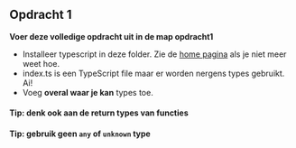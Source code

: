 ## Opdracht 1
**Voer deze volledige opdracht uit in de map opdracht1**

- Installeer typescript in deze folder. Zie de [home pagina](./../README.md) als je niet meer weet hoe.
- index.ts is een TypeScript file maar er worden nergens types gebruikt. Ai!
- Voeg **overal waar je kan** types toe.


#### **Tip**: denk ook aan de return types van functies
#### **Tip**: gebruik geen `any` of `unknown` type